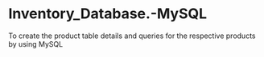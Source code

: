 # Inventory_Database.-MySQL
To create the product table details and queries for the respective products by using MySQL
